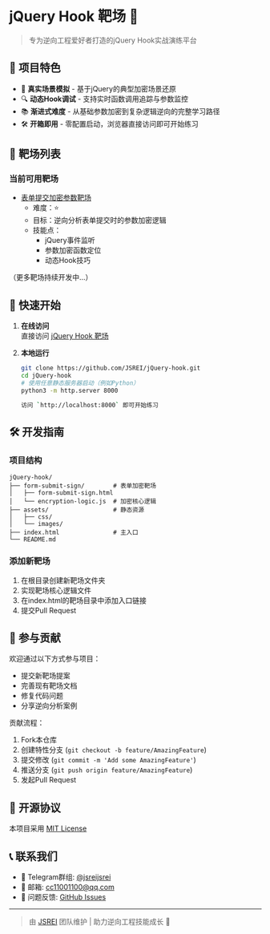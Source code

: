 # jQuery Hook 靶场 🎯

> 专为逆向工程爱好者打造的jQuery Hook实战演练平台

## 🌟 项目特色

- 🚀 **真实场景模拟** - 基于jQuery的典型加密场景还原
- 🔍 **动态Hook调试** - 支持实时函数调用追踪与参数监控
- 📚 **渐进式难度** - 从基础参数加密到复杂逻辑逆向的完整学习路径
- 🛠 **开箱即用** - 零配置启动，浏览器直接访问即可开始练习

## 🎯 靶场列表

### 当前可用靶场
- [表单提交加密参数靶场](https://jsrei.github.io/jQuery-hook-goat/form-submit-sign/form-submit-sign.html) 
  - 难度：⭐️
  - 目标：逆向分析表单提交时的参数加密逻辑
  - 技能点：
    - jQuery事件监听
    - 参数加密函数定位
    - 动态Hook技巧

（更多靶场持续开发中...）

## 🚀 快速开始

1. **在线访问**  
   直接访问 [jQuery Hook 靶场](https://jsrei.github.io/jQuery-hook-goat/)

2. **本地运行**
   ```bash
   git clone https://github.com/JSREI/jQuery-hook.git
   cd jQuery-hook
   # 使用任意静态服务器启动（例如Python）
   python3 -m http.server 8000

   访问 `http://localhost:8000` 即可开始练习

## 🛠 开发指南

### 项目结构
```
jQuery-hook/
├── form-submit-sign/        # 表单加密靶场
│   ├── form-submit-sign.html
│   └── encryption-logic.js  # 加密核心逻辑
├── assets/                  # 静态资源
│   ├── css/
│   └── images/
├── index.html               # 主入口
└── README.md
```

### 添加新靶场
1. 在根目录创建新靶场文件夹
2. 实现靶场核心逻辑文件
3. 在index.html的靶场目录中添加入口链接
4. 提交Pull Request

## 🤝 参与贡献

欢迎通过以下方式参与项目：
- 提交新靶场提案
- 完善现有靶场文档
- 修复代码问题
- 分享逆向分析案例

贡献流程：
1. Fork本仓库
2. 创建特性分支 (`git checkout -b feature/AmazingFeature`)
3. 提交修改 (`git commit -m 'Add some AmazingFeature'`)
4. 推送分支 (`git push origin feature/AmazingFeature`)
5. 发起Pull Request

## 📜 开源协议

本项目采用 [MIT License](/LICENSE)

## 📞 联系我们

- 💬 Telegram群组: [@jsreijsrei](https://t.me/jsreijsrei)
- 📧 邮箱: [cc11001100@qq.com](mailto:cc11001100@qq.com)
- 🐛 问题反馈: [GitHub Issues](https://github.com/JSREI/jQuery-hook/issues)

---

> 由 [JSREI](https://github.com/JSREI) 团队维护 | 助力逆向工程技能成长 🚀